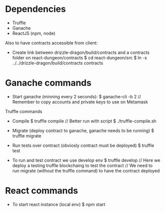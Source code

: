 # Dependencies

- Truffle
- Ganache
- ReactJS (npm, node)

Also to have contracts accessible from client:

- Create link between drizzle-dragon/build/contracts and a contracts folder on react-dungeon/contracts
$ cd react-dungeon/src
$ ln -s ../../drizzle-dragon/build/contracts contracts

# Ganache commands

- Start ganache (minning every 2 seconds):
$ ganache-cli -b 2 
// Remember to copy accounts and private keys to use on Metamask

Truffle commands

- Compile
$ truffle compile
// Better run with script 
$ ./truffle-compile.sh

- Migrate (deploy contract to ganache, ganache needs to be running)
$ truffle migrate

- Run tests over contract (obviosly contract must be deployed)
$ truffle test

- To run and test contract we use develop env
$ truffle develop
// Here we deploy a testing truffle blockchaing to test the contract
// We need to run migrate (without the truffle command) to have the contract deployed

# React commands

- To start react instance (local env)
$ npm start
